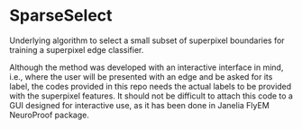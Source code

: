 # SparseSelect

Underlying algorithm to select a small subset of superpixel boundaries for training a superpixel edge classifier.

Although the method was developed with an interactive interface in mind, i.e., where the user will be presented with an edge and be asked for its label, the codes provided in this repo needs the actual labels to be provided with the superpixel features. It should not be difficult to attach this code to a GUI designed for interactive use, as it has been done in Janelia FlyEM NeuroProof package.

